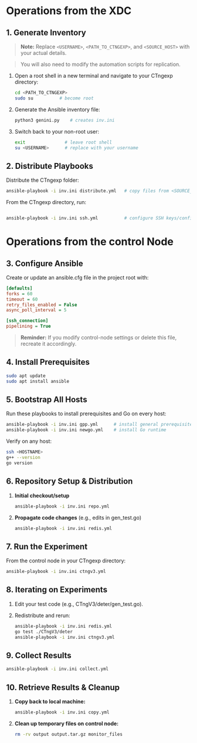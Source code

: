 # Operations from the XDC
## 1. Generate Inventory

> **Note:** Replace `<USERNAME>`, `<PATH_TO_CTNGEXP>`, and `<SOURCE_HOST>` with your actual details.

> You will also need to modify the automation scripts for replication. 

1. Open a root shell in a new terminal and navigate to your CTngexp directory:

   ```bash
   cd <PATH_TO_CTNGEXP>
   sudo su          # become root
   ```
2. Generate the Ansible inventory file:

   ```bash
   python3 genini.py    # creates inv.ini
   ```
3. Switch back to your non-root user:

   ```bash
   exit               # leave root shell
   su <USERNAME>      # replace with your username
   ```

## 2. Distribute Playbooks
Distribute the CTngexp folder:
```bash
ansible-playbook -i inv.ini distribute.yml   # copy files from <SOURCE_HOST> to control node
```
From the CTngexp directory, run:

```bash

ansible-playbook -i inv.ini ssh.yml          # configure SSH keys/config
```
# Operations from the control Node

## 3. Configure Ansible

Create or update an ansible.cfg file in the project root with:

```ini
[defaults]
forks = 60
timeout = 60
retry_files_enabled = False
async_poll_interval = 5

[ssh_connection]
pipelining = True
```

> **Reminder:** If you modify control-node settings or delete this file, recreate it accordingly.

## 4. Install Prerequisites

```bash
sudo apt update
sudo apt install ansible
```

## 5. Bootstrap All Hosts

Run these playbooks to install prerequisites and Go on every host:

```bash
ansible-playbook -i inv.ini gpp.yml      # install general prerequisites
ansible-playbook -i inv.ini newgo.yml    # install Go runtime
```

Verify on any host:

```bash
ssh <HOSTNAME>
g++ --version
go version
```

## 6. Repository Setup & Distribution

1. **Initial checkout/setup**

   ```bash
   ansible-playbook -i inv.ini repo.yml
   ```
2. **Propagate code changes** (e.g., edits in gen\_test.go)

   ```bash
   ansible-playbook -i inv.ini redis.yml
   ```

## 7. Run the Experiment

From the control node in your CTngexp directory:

```bash
ansible-playbook -i inv.ini ctngv3.yml
```

## 8. Iterating on Experiments

1. Edit your test code (e.g., CTngV3/deter/gen\_test.go).
2. Redistribute and rerun:

   ```bash
   ansible-playbook -i inv.ini redis.yml
   go test ./CTngV3/deter
   ansible-playbook -i inv.ini ctngv3.yml
   ```

## 9. Collect Results

```bash
ansible-playbook -i inv.ini collect.yml
```

## 10. Retrieve Results & Cleanup

1. **Copy back to local machine:**

   ```bash
   ansible-playbook -i inv.ini copy.yml
   ```
2. **Clean up temporary files on control node:**

   ```bash
   rm -rv output output.tar.gz monitor_files
   ```
